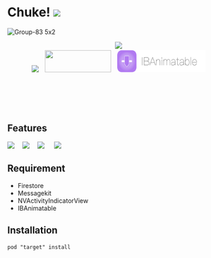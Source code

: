 # Chuke! <img src="https://user-images.githubusercontent.com/51669998/72270445-812e1100-3668-11ea-87ba-528ee3c93daa.png" width="35px">

![Group-83 5x2](https://user-images.githubusercontent.com/51669998/72270445-812e1100-3668-11ea-87ba-528ee3c93daa.png)  
<p align="center">
 <a href="https://github.com/apple/swift"><img src="https://camo.githubusercontent.com/de32b354687f1cd9b05a89e4aa03c7f2d311f294/68747470733a2f2f73776966742e6f72672f6173736574732f696d616765732f73776966742e737667" width="180px"; /></a><br>
 <a href="https://firebase.google.com/?hl=ja"><img src="https://firebase.google.com/downloads/brand-guidelines/PNG/logo-built_white.png?hl=ja" width="150px" /></a>&emsp;<a href="https://github.com/MessageKit/MessageKit"><img src="https://raw.githubusercontent.com/MessageKit/MessageKit/master/Assets/mklogo.png" width="150px" height="50px"; /></a>&emsp;<a href="https://github.com/IBAnimatable/IBAnimatable"><img src="https://raw.githubusercontent.com/IBAnimatable/IBAnimatable-Misc/master/IBAnimatable/Hero.png" width="200px" height="50px"; /></a>
 </p>
<br>
<br>
<br>
<br>



## Features

<img src="https://user-images.githubusercontent.com/51669998/72281002-f4418280-367c-11ea-9fb7-f54add03a3c2.png" width="200px">&emsp;
<img src="https://user-images.githubusercontent.com/51669998/72281328-a2e5c300-367d-11ea-8516-2739da0ff5f0.png" width="200px">&emsp;
<img src="https://user-images.githubusercontent.com/51669998/72281547-20113800-367e-11ea-889f-c2aaf17bf514.png" width="200px">
&emsp;
<img src="https://user-images.githubusercontent.com/51669998/72281727-5fd81f80-367e-11ea-8f2e-e8f7e5cb197a.png" width="200px">



## Requirement
 
 * Firestore  
 * Messagekit  
 * NVActivityIndicatorView  
 * IBAnimatable  

## Installation

```
pod "target" install
```

